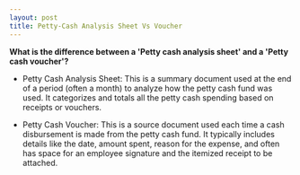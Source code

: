 ```yaml
---
layout: post
title: Petty-Cash Analysis Sheet Vs Voucher
---
```


**What is the difference between a 'Petty cash analysis sheet' and a 'Petty cash voucher'?**


- Petty Cash Analysis Sheet: This is a summary document used at the end of a period (often a month) to analyze how the petty cash fund was used. It categorizes and totals all the petty cash spending based on receipts or vouchers.

- Petty Cash Voucher: This is a source document used each time a cash disbursement is made from the petty cash fund. It typically includes details like the date, amount spent, reason for the expense, and often has space for an employee signature and the itemized receipt to be attached.
